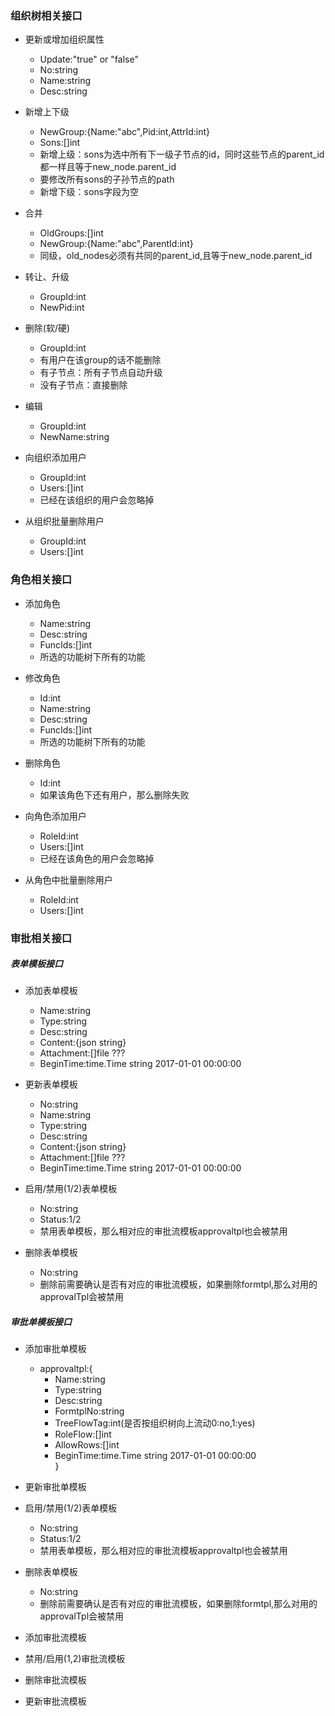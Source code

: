 ### 组织树相关接口

- 更新或增加组织属性
    - Update:"true" or "false"
    - No:string
    - Name:string
    - Desc:string

- 新增上下级
    - NewGroup:{Name:"abc",Pid:int,AttrId:int}
    - Sons:[]int
    - 新增上级：sons为选中所有下一级子节点的id，同时这些节点的parent_id都一样且等于new_node.parent_id
    - 要修改所有sons的子孙节点的path
    - 新增下级：sons字段为空

- 合并
    - OldGroups:[]int
    - NewGroup:{Name:"abc",ParentId:int}
    - 同级，old_nodes必须有共同的parent_id,且等于new_node.parent_id
    
- 转让、升级
    - GroupId:int
    - NewPid:int

- 删除(软/硬)
    - GroupId:int
    - 有用户在该group的话不能删除
    - 有子节点：所有子节点自动升级
    - 没有子节点：直接删除

- 编辑
    - GroupId:int
    - NewName:string
    
- 向组织添加用户
    - GroupId:int
    - Users:[]int
    - 已经在该组织的用户会忽略掉

- 从组织批量删除用户
    - GroupId:int
    - Users:[]int


### 角色相关接口

- 添加角色
    - Name:string
    - Desc:string
    - FuncIds:[]int
    - 所选的功能树下所有的功能

- 修改角色
    - Id:int
    - Name:string
    - Desc:string
    - FuncIds:[]int
    - 所选的功能树下所有的功能

- 删除角色
    - Id:int
    - 如果该角色下还有用户，那么删除失败

- 向角色添加用户
    - RoleId:int
    - Users:[]int
    - 已经在该角色的用户会忽略掉

- 从角色中批量删除用户
    - RoleId:int
    - Users:[]int


### 审批相关接口

##### 表单模板接口
- 添加表单模板
    - Name:string
    - Type:string
    - Desc:string
    - Content:{json string}
    - Attachment:[]file ???
    - BeginTime:time.Time string 2017-01-01 00:00:00

- 更新表单模板
    - No:string
    - Name:string
    - Type:string
    - Desc:string
    - Content:{json string}
    - Attachment:[]file ???
    - BeginTime:time.Time string 2017-01-01 00:00:00

- 启用/禁用(1/2)表单模板
    - No:string
    - Status:1/2
    - 禁用表单模板，那么相对应的审批流模板approvaltpl也会被禁用
    
- 删除表单模板
    - No:string
    - 删除前需要确认是否有对应的审批流模板，如果删除formtpl,那么对用的approvalTpl会被禁用


##### 审批单模板接口
- 添加审批单模板
    - approvaltpl:{
        - Name:string
        - Type:string
        - Desc:string
        - FormtplNo:string
        - TreeFlowTag:int(是否按组织树向上流动0:no,1:yes)
        - RoleFlow:[]int
        - AllowRows:[]int
        - BeginTime:time.Time string 2017-01-01 00:00:00    
    }

- 更新审批单模板


- 启用/禁用(1/2)表单模板
    - No:string
    - Status:1/2
    - 禁用表单模板，那么相对应的审批流模板approvaltpl也会被禁用
    
- 删除表单模板
    - No:string
    - 删除前需要确认是否有对应的审批流模板，如果删除formtpl,那么对用的approvalTpl会被禁用

- 添加审批流模板

- 禁用/启用(1,2)审批流模板

- 删除审批流模板

- 更新审批流模板
